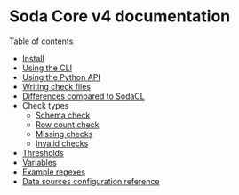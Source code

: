 # Soda Core v4 documentation

Table of contents

* [Install](pages/install.md)
* [Using the CLI](pages/cli.md)
* [Using the Python API](pages/python_api.md)
* [Writing check files](pages/writing_check_files.md)
* [Differences compared to SodaCL](pages/sodacl_diffs.md)
* Check types
  * [Schema check](pages/schema_check.md)
  * [Row count check](pages/row_count_check.md)
  * [Missing checks](pages/missing_checks.md)
  * [Invalid checks](pages/invalid_checks.md)
* [Thresholds](pages/thresholds.md)
* [Variables](pages/variables.md)
* [Example regexes](pages/example_regexes)
* [Data sources configuration reference](pages/data_source.md) 
